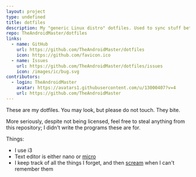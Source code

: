 ```yaml
---
layout: project
type: undefined
title: dotfiles
description: My "generic Linux distro" dotfiles. Used to sync stuff between laptops and not much else.
repo: TheAndroidMaster/dotfiles
links:
  - name: GitHub
    url: https://github.com/TheAndroidMaster/dotfiles
    icon: https://github.com/favicon.ico
  - name: Issues
    url: https://github.com/TheAndroidMaster/dotfiles/issues
    icon: /images/ic/bug.svg
contributors:
  - login: TheAndroidMaster
    avatar: https://avatars1.githubusercontent.com/u/13000407?v=4
    url: https://github.com/TheAndroidMaster
---
```


These are my dotfiles. You may look, but please do not touch. They bite.

More seriously, despite not being licensed, feel free to steal anything from this repository; I didn't write the programs these are for.

Things:

- I use i3
- Text editor is either nano or [micro](https://github.com/zyedidia/micro)
- I keep track of all the things I forget, and then [scream](https://github.com/TheAndroidMaster/dotfiles/blob/master/../../../AAH) when I can't remember them
